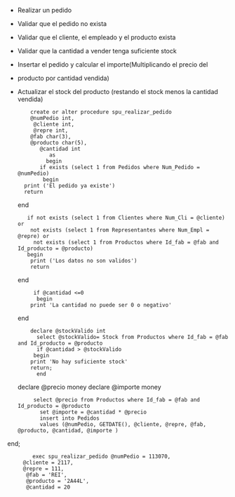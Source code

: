 - Realizar un pedido
- Validar que el pedido no exista
- Validar que el cliente, el empleado y el producto exista
- Validar que la cantidad a vender tenga suficiente stock
- Insertar el pedido y calcular el importe(Multiplicando el precio del
- producto por cantidad vendida)
- Actualizar el stock del producto (restando el stock menos la cantidad vendida)


          create or alter procedure spu_realizar_pedido
          @numPedio int,
           @cliente int,
           @repre int,
          @fab char(3),
          @producto char(5),
             @cantidad int
                as
               begin
	         if exists (select 1 from Pedidos where Num_Pedido = @numPedio)
	          begin
		print ('El pedido ya existe')
		return 
	end

	     if not exists (select 1 from Clientes where Num_Cli = @cliente) or
          not exists (select 1 from Representantes where Num_Empl = @repre) or
	       not exists (select 1 from Productos where Id_fab = @fab and Id_producto = @producto)
	     begin
		  print ('Los datos no son validos')
		  return 
	end

	       if @cantidad <=0
	        begin
	      print 'La cantidad no puede ser 0 o negativo'
   end
	
	      declare @stockValido int
	        select @stockValido= Stock from Productos where Id_fab = @fab and Id_producto = @producto 
	        if @cantidad > @stockValido 
	       begin
	      print 'No hay suficiente stock'
	      return;
	        end

	declare @precio money
	declare @importe money

	       select @precio from Productos where Id_fab = @fab and Id_producto = @producto
	         set @importe = @cantidad * @precio
	         insert into Pedidos 
	         values (@numPedio, GETDATE(), @cliente, @repre, @fab, @producto, @cantidad, @importe )

end;

            exec spu_realizar_pedido @numPedio = 113070, 
         @cliente = 2117,
         @repre = 111,
          @fab = 'REI',
          @producto = '2A44L',
          @cantidad = 20





